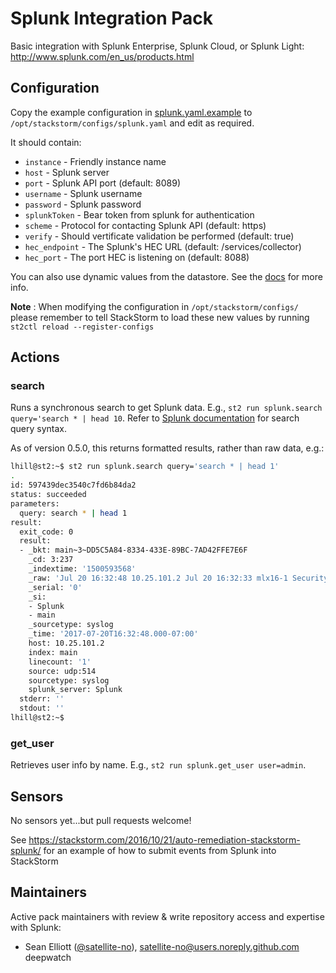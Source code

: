 # Splunk Integration Pack

Basic integration with Splunk Enterprise, Splunk Cloud, or Splunk Light: http://www.splunk.com/en_us/products.html

## Configuration

Copy the example configuration in [splunk.yaml.example](./splunk.yaml.example)
to `/opt/stackstorm/configs/splunk.yaml` and edit as required.

It should contain:

* ``instance`` - Friendly instance name
* ``host`` - Splunk server
* ``port`` - Splunk API port (default: 8089)
* ``username`` - Splunk username
* ``password`` - Splunk password
* ``splunkToken`` - Bear token from splunk for authentication
* ``scheme`` - Protocol for contacting Splunk API (default: https)
* ``verify`` - Should vertificate validation be performed (default: true)
* ``hec_endpoint`` - The Splunk's HEC URL (default: /services/collector)
* ``hec_port`` - The port HEC is listening on (default: 8088)

You can also use dynamic values from the datastore. See the
[docs](https://docs.stackstorm.com/reference/pack_configs.html) for more info.

**Note** : When modifying the configuration in `/opt/stackstorm/configs/` please
           remember to tell StackStorm to load these new values by running
           `st2ctl reload --register-configs`

## Actions

### search

Runs a synchronous search to get Splunk data. E.g., `st2 run splunk.search query='search * | head 10`. Refer to [Splunk documentation](http://docs.splunk.com/Documentation/Splunk/5.0/Search/Aboutthesearchlanguage) for search query syntax.

As of version 0.5.0, this returns formatted results, rather than raw data, e.g.:

```bash
lhill@st2:~$ st2 run splunk.search query='search * | head 1'
.
id: 597439dec3540c7fd6b84da2
status: succeeded
parameters:
  query: search * | head 1
result:
  exit_code: 0
  result:
  - _bkt: main~3~DD5C5A84-8334-433E-89BC-7AD42FFE7E6F
    _cd: 3:237
    _indextime: '1500593568'
    _raw: 'Jul 20 16:32:48 10.25.101.2 Jul 20 16:32:33 mlx16-1 Security: ssh terminated by lhill from src IP 10.125.101.160 from USER EXEC mode using RSA as Server Host Key. Reason Code: 11, Description:disconnected by user. '
    _serial: '0'
    _si:
    - Splunk
    - main
    _sourcetype: syslog
    _time: '2017-07-20T16:32:48.000-07:00'
    host: 10.25.101.2
    index: main
    linecount: '1'
    source: udp:514
    sourcetype: syslog
    splunk_server: Splunk
  stderr: ''
  stdout: ''
lhill@st2:~$
```

### get_user

Retrieves user info by name. E.g., `st2 run splunk.get_user user=admin`.

## Sensors

No sensors yet...but pull requests welcome!

See https://stackstorm.com/2016/10/21/auto-remediation-stackstorm-splunk/ for an example of how to submit events from Splunk
into StackStorm

## Maintainers

Active pack maintainers with review & write repository access and expertise with Splunk:

* Sean Elliott ([@satellite-no](https://github.com/satellite-no)), <satellite-no@users.noreply.github.com> deepwatch
